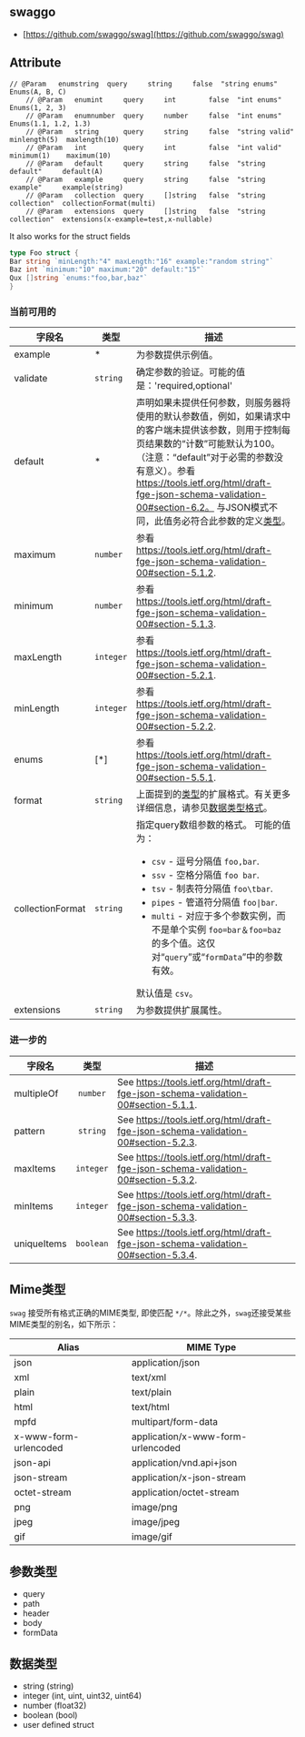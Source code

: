 ## swaggo

- [https://github.com/swaggo/swag](https://github.com/swaggo/swag)

## Attribute

```api
// @Param   enumstring  query     string     false  "string enums"       Enums(A, B, C)
    // @Param   enumint     query     int        false  "int enums"          Enums(1, 2, 3)
    // @Param   enumnumber  query     number     false  "int enums"          Enums(1.1, 1.2, 1.3)
    // @Param   string      query     string     false  "string valid"       minlength(5)  maxlength(10)
    // @Param   int         query     int        false  "int valid"          minimum(1)    maximum(10)
    // @Param   default     query     string     false  "string default"     default(A)
    // @Param   example     query     string     false  "string example"     example(string)
    // @Param   collection  query     []string   false  "string collection"  collectionFormat(multi)
    // @Param   extensions  query     []string   false  "string collection"  extensions(x-example=test,x-nullable)
```

It also works for the struct fields

```go
type Foo struct {
Bar string `minLength:"4" maxLength:"16" example:"random string"`
Baz int `minimum:"10" maximum:"20" default:"15"`
Qux []string `enums:"foo,bar,baz"`
}
```

### 当前可用的

| 字段名              | 类型        | 描述                                                                                                                                                                                                                                                                            |
|------------------|-----------|-------------------------------------------------------------------------------------------------------------------------------------------------------------------------------------------------------------------------------------------------------------------------------|
| example          | *         | 为参数提供示例值。                                                                                                                                                                                                                                                                     |
| validate         | `string`  | 确定参数的验证。可能的值是：'required,optional'                                                                                                                                                                                                                                             |    
| default          | *         | 声明如果未提供任何参数，则服务器将使用的默认参数值，例如，如果请求中的客户端未提供该参数，则用于控制每页结果数的“计数”可能默认为100。 （注意：“default”对于必需的参数没有意义）。参看 https://tools.ietf.org/html/draft-fge-json-schema-validation-00#section-6.2。 与JSON模式不同，此值务必符合此参数的定义[类型](#parameterType)。                                                   |
| maximum          | `number`  | 参看 https://tools.ietf.org/html/draft-fge-json-schema-validation-00#section-5.1.2.                                                                                                                                                                                             |
| minimum          | `number`  | 参看 https://tools.ietf.org/html/draft-fge-json-schema-validation-00#section-5.1.3.                                                                                                                                                                                             |
| maxLength        | `integer` | 参看 https://tools.ietf.org/html/draft-fge-json-schema-validation-00#section-5.2.1.                                                                                                                                                                                             |
| minLength        | `integer` | 参看 https://tools.ietf.org/html/draft-fge-json-schema-validation-00#section-5.2.2.                                                                                                                                                                                             |
| enums            | [\*]      | 参看 https://tools.ietf.org/html/draft-fge-json-schema-validation-00#section-5.5.1.                                                                                                                                                                                             |
| format           | `string`  | 上面提到的[类型](#parameterType)的扩展格式。有关更多详细信息，请参见[数据类型格式](https://swagger.io/specification/v2/#dataTypeFormat)。                                                                                                                                                                     |
| collectionFormat | `string`  | 指定query数组参数的格式。 可能的值为： <ul><li>`csv` - 逗号分隔值 `foo,bar`. <li>`ssv` - 空格分隔值 `foo bar`. <li>`tsv` - 制表符分隔值 `foo\tbar`. <li>`pipes` - 管道符分隔值 <code>foo&#124;bar</code>. <li>`multi` - 对应于多个参数实例，而不是单个实例 `foo=bar＆foo=baz` 的多个值。这仅对“`query`”或“`formData`”中的参数有效。 </ul> 默认值是 `csv`。 |
| extensions       | `string`  | 为参数提供扩展属性。                                                                                                                                                                                                                                                                    |

### 进一步的

| 字段名         |    类型     | 描述                                                                                 |
|-------------|:---------:|------------------------------------------------------------------------------------|
| multipleOf  | `number`  | See https://tools.ietf.org/html/draft-fge-json-schema-validation-00#section-5.1.1. |
| pattern     | `string`  | See https://tools.ietf.org/html/draft-fge-json-schema-validation-00#section-5.2.3. |
| maxItems    | `integer` | See https://tools.ietf.org/html/draft-fge-json-schema-validation-00#section-5.3.2. |
| minItems    | `integer` | See https://tools.ietf.org/html/draft-fge-json-schema-validation-00#section-5.3.3. |
| uniqueItems | `boolean` | See https://tools.ietf.org/html/draft-fge-json-schema-validation-00#section-5.3.4. |

## Mime类型

`swag` 接受所有格式正确的MIME类型, 即使匹配 `*/*`。除此之外，`swag`还接受某些MIME类型的别名，如下所示：

| Alias                 | MIME Type                         |
|-----------------------|-----------------------------------|
| json                  | application/json                  |
| xml                   | text/xml                          |
| plain                 | text/plain                        |
| html                  | text/html                         |
| mpfd                  | multipart/form-data               |
| x-www-form-urlencoded | application/x-www-form-urlencoded |
| json-api              | application/vnd.api+json          |
| json-stream           | application/x-json-stream         |
| octet-stream          | application/octet-stream          |
| png                   | image/png                         |
| jpeg                  | image/jpeg                        |
| gif                   | image/gif                         |

## 参数类型

- query
- path
- header
- body
- formData

## 数据类型

- string (string)
- integer (int, uint, uint32, uint64)
- number (float32)
- boolean (bool)
- user defined struct